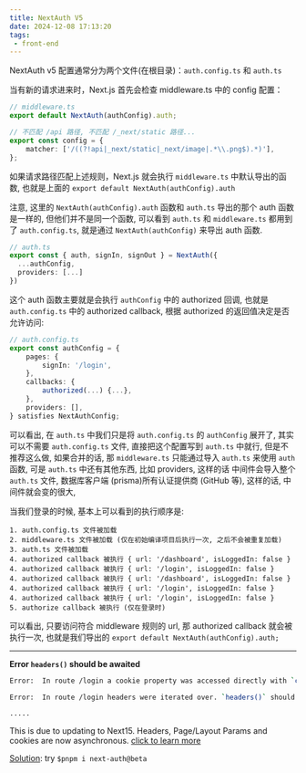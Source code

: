 ```yaml
---
title: NextAuth V5
date: 2024-12-08 17:13:20
tags:
 - front-end
---
```


NextAuth v5 配置通常分为两个文件(在根目录)：`auth.config.ts` 和 `auth.ts`

当有新的请求进来时，Next.js 首先会检查 middleware.ts 中的 config 配置：

```ts
// middleware.ts
export default NextAuth(authConfig).auth;

// 不匹配 /api 路径, 不匹配 /_next/static 路径...
export const config = {
    matcher: ['/((?!api|_next/static|_next/image|.*\\.png$).*)'],
};
```

如果请求路径匹配上述规则，Next.js 就会执行 `middleware.ts` 中默认导出的函数, 也就是上面的 `export default NextAuth(authConfig).auth`

注意, 这里的 `NextAuth(authConfig).auth` 函数和 `auth.ts` 导出的那个 auth 函数是一样的, 但他们并不是同一个函数, 可以看到 `auth.ts` 和 `middleware.ts` 都用到了 `auth.config.ts`, 就是通过 `NextAuth(authConfig)` 来导出 auth 函数. 

```ts
// auth.ts
export const { auth, signIn, signOut } = NextAuth({
  ...authConfig,
  providers: [...]
})
```

这个 auth 函数主要就是会执行 `authConfig` 中的 authorized 回调, 也就是`auth.config.ts` 中的 authorized callback, 根据 authorized 的返回值决定是否允许访问:

```ts
// auth.config.ts
export const authConfig = {
    pages: {
        signIn: '/login',
    },
    callbacks: {
        authorized(...) {...},
    },
    providers: [],
} satisfies NextAuthConfig;
```

可以看出, 在 `auth.ts` 中我们只是将 `auth.config.ts` 的 `authConfig` 展开了, 其实可以不需要 `auth.config.ts` 文件, 直接把这个配置写到 `auth.ts` 中就行, 但是不推荐这么做, 如果合并的话, 那 `middleware.ts` 只能通过导入 `auth.ts` 来使用 `auth` 函数, 可是 `auth.ts`  中还有其他东西, 比如 providers, 这样的话 中间件会导入整个 `auth.ts` 文件, 数据库客户端 (prisma)所有认证提供商 (GitHub 等), 这样的话, 中间件就会变的很大, 

当我们登录的时候, 基本上可以看到的执行顺序是:

```
1. auth.config.ts 文件被加载
2. middleware.ts 文件被加载 (仅在初始编译项目后执行一次, 之后不会被重复加载)
3. auth.ts 文件被加载
4. authorized callback 被执行 { url: '/dashboard', isLoggedIn: false }
4. authorized callback 被执行 { url: '/login', isLoggedIn: false }
4. authorized callback 被执行 { url: '/dashboard', isLoggedIn: false }
4. authorized callback 被执行 { url: '/login', isLoggedIn: false }
4. authorized callback 被执行 { url: '/login', isLoggedIn: false }
5. authorize callback 被执行 (仅在登录时)
```

可以看出, 只要访问符合 middleware 规则的 url, 那 authorized callback 就会被执行一次, 也就是我们导出的 `export default NextAuth(authConfig).auth;` 

------

**Error `headers()` should be awaited**

```bash
Error:  In route /login a cookie property was accessed directly with `cookies().set('authjs.session-token', ...)`. `cookies()` should be awaited before using its value.

Error:  In route /login headers were iterated over. `headers()` should be awaited before using its value.

.....
```

This is due to updating to Next15. Headers, Page/Layout Params and cookies are now asynchronous. [click to learn more](https://nextjs.org/docs/messages/sync-dynamic-apis)

[Solution](https://www.reddit.com/r/nextjs/comments/1g9l35r/comment/lu4d2ik/?utm_source=share&utm_medium=web3x&utm_name=web3xcss&utm_term=1&utm_content=share_button): try `$pnpm i next-auth@beta`

